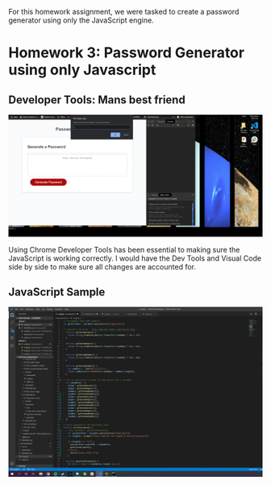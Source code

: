For this homework assignment, we were tasked to create a password generator using only the JavaScript engine. 

# Homework 3: Password Generator using only Javascript

## Developer Tools: Mans best friend

![DeveloperTools](Assets/DevToolsSnap.PNG)


Using Chrome Developer Tools has been essential to making sure the JavaScript is working correctly. I would have the Dev Tools and Visual Code side by side to make sure all changes are accounted for.

## JavaScript Sample

![JavaScript sample](Assets/JavaScriptCodeSnap.PNG)


